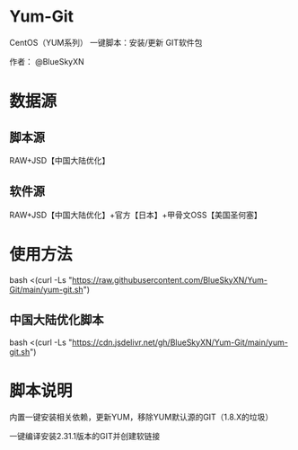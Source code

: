 # Yum-Git

CentOS（YUM系列） 一键脚本：安装/更新 GIT软件包

作者： @BlueSkyXN

# 数据源

## 脚本源
RAW+JSD【中国大陆优化】
## 软件源
RAW+JSD【中国大陆优化】+官方【日本】+甲骨文OSS【美国圣何塞】

# 使用方法
bash <(curl -Ls "https://raw.githubusercontent.com/BlueSkyXN/Yum-Git/main/yum-git.sh")

## 中国大陆优化脚本
bash <(curl -Ls "https://cdn.jsdelivr.net/gh/BlueSkyXN/Yum-Git/main/yum-git.sh")

# 脚本说明
内置一键安装相关依赖，更新YUM，移除YUM默认源的GIT（1.8.X的垃圾）

一键编译安装2.31.1版本的GIT并创建软链接
